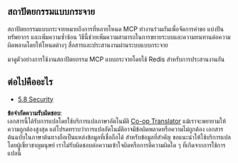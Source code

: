 <!--
CO_OP_TRANSLATOR_METADATA:
{
  "original_hash": "cd973a4e381337c6a3ac2443e7548e63",
  "translation_date": "2025-07-14T02:30:37+00:00",
  "source_file": "05-AdvancedTopics/mcp-scaling/README.md",
  "language_code": "th"
}
-->
## สถาปัตยกรรมแบบกระจาย

สถาปัตยกรรมแบบกระจายหมายถึงการที่หลายโหนด MCP ทำงานร่วมกันเพื่อจัดการคำขอ แบ่งปันทรัพยากร และเพิ่มความซ้ำซ้อน วิธีนี้ช่วยเพิ่มความสามารถในการขยายระบบและความทนทานต่อความผิดพลาดโดยให้โหนดต่างๆ สื่อสารและประสานงานผ่านระบบแบบกระจาย

มาดูตัวอย่างการใช้งานสถาปัตยกรรม MCP แบบกระจายโดยใช้ Redis สำหรับการประสานงานกัน

## ต่อไปคืออะไร

- [5.8 Security](../mcp-security/README.md)

**ข้อจำกัดความรับผิดชอบ**:  
เอกสารนี้ได้รับการแปลโดยใช้บริการแปลภาษาอัตโนมัติ [Co-op Translator](https://github.com/Azure/co-op-translator) แม้เราจะพยายามให้ความถูกต้องสูงสุด แต่โปรดทราบว่าการแปลอัตโนมัติอาจมีข้อผิดพลาดหรือความไม่ถูกต้อง เอกสารต้นฉบับในภาษาต้นทางถือเป็นแหล่งข้อมูลที่เชื่อถือได้ สำหรับข้อมูลที่สำคัญ ขอแนะนำให้ใช้บริการแปลโดยผู้เชี่ยวชาญมนุษย์ เราไม่รับผิดชอบต่อความเข้าใจผิดหรือการตีความผิดใด ๆ ที่เกิดจากการใช้การแปลนี้